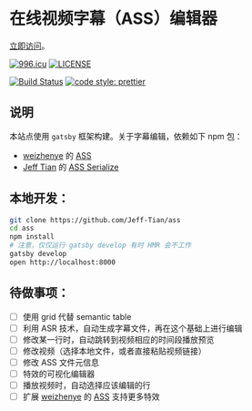 # 在线视频字幕（ASS）编辑器

[立即访问](https://ass-editor.js.org)。

[![996.icu](https://img.shields.io/badge/link-996.icu-red.svg)](https://996.icu)
[![LICENSE](https://img.shields.io/badge/license-Anti%20996-blue.svg)](https://github.com/996icu/996.ICU/blob/master/LICENSE)

[![Build Status](https://travis-ci.com/Jeff-Tian/ass.svg?branch=master)](https://travis-ci.com/Jeff-Tian/ass)
[![code style: prettier](https://img.shields.io/badge/code_style-prettier-ff69b4.svg?style=flat-square)](https://github.com/Jeff-Tian/ass)

## 说明

本站点使用 `gatsby` 框架构建。关于字幕编辑，依赖如下 npm 包：

- [weizhenye](https://github.com/weizhenye) 的 [ASS](https://github.com/weizhenye/ASS)
- [Jeff Tian](https://github.com/Jeff-Tian) 的 [ASS Serialize](https://github.com/Jeff-Tian/ass-serialize)

## 本地开发：

```bash
git clone https://github.com/Jeff-Tian/ass
cd ass
npm install
# 注意，仅仅运行 gatsby develop 有时 HMR 会不工作
gatsby develop
open http://localhost:8000
```

## 待做事项：

- [ ] 使用 grid 代替 semantic table
- [ ] 利用 ASR 技术，自动生成字幕文件，再在这个基础上进行编辑
- [ ] 修改某一行时，自动跳转到视频相应的时间段播放预览
- [ ] 修改视频（选择本地文件，或者直接粘贴视频链接）
- [ ] 修改 ASS 文件元信息
- [ ] 特效的可视化编辑器
- [ ] 播放视频时，自动选择应该编辑的行
- [ ] 扩展 [weizhenye](https://github.com/weizhenye) 的 [ASS](https://github.com/weizhenye/ASS) 支持更多特效
